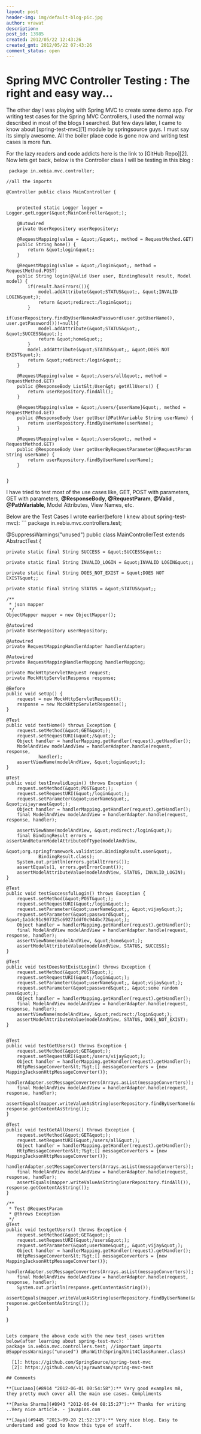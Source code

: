 ```yaml
---
layout: post
header-img: img/default-blog-pic.jpg
author: vrawat
description: 
post_id: 13985
created: 2012/05/22 12:43:26
created_gmt: 2012/05/22 07:43:26
comment_status: open
---
```


# Spring MVC Controller Testing : The right and easy way...

The other day I was playing with Spring MVC to create some demo app. For writing test cases for the Spring MVC Controllers, I used the normal way described in most of the blogs I searched. But few days later, I came to know about [spring-test-mvc][1] module by springsource guys. I must say its simply awesome. All the boiler place code is gone now and writing test cases is more fun.

For the lazy readers and code addicts here is the link to [GitHub Repo][2].  Now lets get back, below is the Controller class I will be testing in this blog : 

``` 
 package in.xebia.mvc.controller;

//all the imports 

@Controller public class MainController {
    
    
    protected static Logger logger = Logger.getLogger(&quot;MainController&quot;);
    
    @Autowired
    private UserRepository userRepository;
    
    @RequestMapping(value = &quot;/&quot;, method = RequestMethod.GET)
    public String home() {
        return &quot;login&quot;;
    }
    
    @RequestMapping(value = &quot;/login&quot;, method = RequestMethod.POST)
    public String login(@Valid User user, BindingResult result, Model model) {
        if(result.hasErrors()){
            model.addAttribute(&quot;STATUS&quot;, &quot;INVALID LOGIN&quot;);
            return &quot;redirect:/login&quot;;
        }
        if(userRepository.findByUserNameAndPassword(user.getUserName(), user.getPassword())!=null){
            model.addAttribute(&quot;STATUS&quot;, &quot;SUCCESS&quot;);
            return &quot;home&quot;;
        }
        model.addAttribute(&quot;STATUS&quot;, &quot;DOES NOT EXIST&quot;);
        return &quot;redirect:/login&quot;;
    }
    
    @RequestMapping(value = &quot;/users/all&quot;, method = RequestMethod.GET)
    public @ResponseBody List&lt;User&gt; getAllUsers() {
        return userRepository.findAll();
    }
    
    @RequestMapping(value = &quot;/users/{userName}&quot;, method = RequestMethod.GET)
    public @ResponseBody User getUser(@PathVariable String userName) {
        return userRepository.findByUserName(userName);
    }
    
    @RequestMapping(value = &quot;/users&quot;, method = RequestMethod.GET)
    public @ResponseBody User getUserByRequestParameter(@RequestParam String userName) {
        return userRepository.findByUserName(userName);
    }
    

} 
 ```

I have tried to test most of the use cases like, GET, POST with parameters, GET with parameters, **@ResponseBody**, **@RequestParam**, **@Valid** , **@PathVariable**, Model Attributes, View Names, etc. 

Below are the Test Cases I wrote earlier(before I knew about spring-test-mvc): ``` 
 package in.xebia.mvc.controllers.test;

@SuppressWarnings("unused") public class MainControllerTest extends AbstractTest {
    
    
    private static final String SUCCESS = &quot;SUCCESS&quot;;
    
    private static final String INVALID_LOGIN = &quot;INVALID LOGIN&quot;;
    
    private static final String DOES_NOT_EXIST = &quot;DOES NOT EXIST&quot;;
    
    private static final String STATUS = &quot;STATUS&quot;;
    
    /**
     * json mapper
     */
    ObjectMapper mapper = new ObjectMapper();
    
    @Autowired
    private UserRepository userRepository;
    
    @Autowired
    private RequestMappingHandlerAdapter handlerAdapter;
    
    @Autowired
    private RequestMappingHandlerMapping handlerMapping;
    
    private MockHttpServletRequest request;
    private MockHttpServletResponse response;
    
    @Before
    public void setUp() {
        request = new MockHttpServletRequest();
        response = new MockHttpServletResponse();
    }
    
    @Test
    public void testHome() throws Exception {
        request.setMethod(&quot;GET&quot;);
        request.setRequestURI(&quot;/&quot;);
        Object handler = handlerMapping.getHandler(request).getHandler();
        ModelAndView modelAndView = handlerAdapter.handle(request, response,
                handler);
        assertViewName(modelAndView, &quot;login&quot;);
    }
    
    @Test
    public void testInvalidLogin() throws Exception {
        request.setMethod(&quot;POST&quot;);
        request.setRequestURI(&quot;/login&quot;);
        request.setParameter(&quot;userName&quot;, &quot;vijayrawat&quot;);
        Object handler = handlerMapping.getHandler(request).getHandler();
        final ModelAndView modelAndView = handlerAdapter.handle(request, response, handler);
    
        assertViewName(modelAndView, &quot;redirect:/login&quot;);
        final BindingResult errors = assertAndReturnModelAttributeOfType(modelAndView, 
                &quot;org.springframework.validation.BindingResult.user&quot;, 
                BindingResult.class);
        System.out.println(errors.getAllErrors());
        assertEquals(1, errors.getErrorCount());
        assertModelAttributeValue(modelAndView, STATUS, INVALID_LOGIN);
    }
    
    @Test
    public void testSuccessfulLogin() throws Exception {
        request.setMethod(&quot;POST&quot;);
        request.setRequestURI(&quot;/login&quot;);
        request.setParameter(&quot;userName&quot;, &quot;vijay&quot;);
        request.setParameter(&quot;password&quot;, &quot;1a1dc91c907325c69271ddf0c944bc72&quot;);
        Object handler = handlerMapping.getHandler(request).getHandler();
        final ModelAndView modelAndView = handlerAdapter.handle(request, response, handler);
        assertViewName(modelAndView, &quot;home&quot;);
        assertModelAttributeValue(modelAndView, STATUS, SUCCESS);
    }
    
    @Test
    public void testDoesNotExistLogin() throws Exception {
        request.setMethod(&quot;POST&quot;);
        request.setRequestURI(&quot;/login&quot;);
        request.setParameter(&quot;userName&quot;, &quot;vijay&quot;);
        request.setParameter(&quot;password&quot;, &quot;some random pass&quot;);
        Object handler = handlerMapping.getHandler(request).getHandler();
        final ModelAndView modelAndView = handlerAdapter.handle(request, response, handler);
        assertViewName(modelAndView, &quot;redirect:/login&quot;);
        assertModelAttributeValue(modelAndView, STATUS, DOES_NOT_EXIST);
    }
    
    
    @Test
    public void testGetUsers() throws Exception {
        request.setMethod(&quot;GET&quot;);
        request.setRequestURI(&quot;/users/vijay&quot;);
        Object handler = handlerMapping.getHandler(request).getHandler();
        HttpMessageConverter&lt;?&gt;[] messageConverters = {new MappingJacksonHttpMessageConverter()};
        handlerAdapter.setMessageConverters(Arrays.asList(messageConverters));
        final ModelAndView modelAndView = handlerAdapter.handle(request, response, handler);
        assertEquals(mapper.writeValueAsString(userRepository.findByUserName(&quot;vijay&quot;)), response.getContentAsString());
    }
    
    @Test
    public void testGetAllUsers() throws Exception {
        request.setMethod(&quot;GET&quot;);
        request.setRequestURI(&quot;/users/all&quot;);
        Object handler = handlerMapping.getHandler(request).getHandler();
        HttpMessageConverter&lt;?&gt;[] messageConverters = {new MappingJacksonHttpMessageConverter()};
        handlerAdapter.setMessageConverters(Arrays.asList(messageConverters));
        final ModelAndView modelAndView = handlerAdapter.handle(request, response, handler);
        assertEquals(mapper.writeValueAsString(userRepository.findAll()), response.getContentAsString());
    }
    
    /**
     * Test @RequestParam
     * @throws Exception
     */
    @Test
    public void testgetUsers() throws Exception {
        request.setMethod(&quot;GET&quot;);
        request.setRequestURI(&quot;/users&quot;);
        request.setParameter(&quot;userName&quot;, &quot;vijay&quot;);
        Object handler = handlerMapping.getHandler(request).getHandler();
        HttpMessageConverter&lt;?&gt;[] messageConverters = {new MappingJacksonHttpMessageConverter()};
        handlerAdapter.setMessageConverters(Arrays.asList(messageConverters));
        final ModelAndView modelAndView = handlerAdapter.handle(request, response, handler);
        System.out.println(response.getContentAsString());
        assertEquals(mapper.writeValueAsString(userRepository.findByUserName(&quot;vijay&quot;)), response.getContentAsString());
    }
    

} 
 ```

Lets compare the above code with the new test cases written below(after learning about spring-test-mvc): ``` 
 package in.xebia.mvc.controllers.test; //important imports @SuppressWarnings("unused") @RunWith(SpringJUnit4ClassRunner.class) 

   [1]: https://github.com/SpringSource/spring-test-mvc
   [2]: https://github.com/vijayrawatsan/spring-mvc-test

## Comments

**[Luciano](#8914 "2012-06-01 00:54:58"):** Very good examples m8, they pretty much cover all the main use cases. Compliments

**[Panka Sharma](#8943 "2012-06-04 08:15:27"):** Thanks for writing ..Very nice article. - javapins.com

**[Jaya](#9445 "2013-09-20 21:52:13"):** Very nice blog. Easy to understand and good to know this type of stuff.

